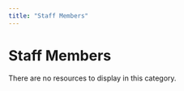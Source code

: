 ```yaml
---
title: "Staff Members"
---
```


# Staff Members

There are no resources to display in this category.
